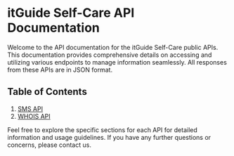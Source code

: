 # itGuide Self-Care API Documentation

Welcome to the API documentation for the itGuide Self-Care public APIs. This documentation provides comprehensive details on accessing and utilizing various endpoints to manage information seamlessly. All responses from these APIs are in JSON format.

## Table of Contents

1. [SMS API](/tree/main/SMS-API)
2. [WHOIS API](/tree/main/WHOIS-API)

Feel free to explore the specific sections for each API for detailed information and usage guidelines. If you have any further questions or concerns, please contact us.
